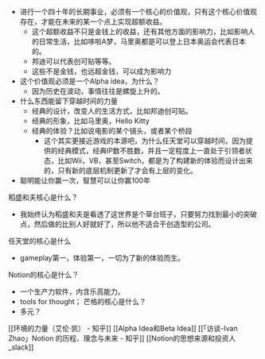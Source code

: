 - 进行一个四十年的长期事业，必须有一个核心的价值观，只有这个核心价值观存在，才能在未来的某一个点上实现超额收益。
	- 这个超额收益不只是金钱上的收益，还有其他方面的影响力，比如影响人的日常生活，比如哆啦A梦，马里奥都是可以登上日本奥运会代表日本的。
	- 邦迪可以代表创可贴等等。
	- 这些不是金钱，也远超金钱，可以成为影响力
- 这个价值观必须是一个Alpha idea，为什么？
	- 因为历史在波动，事情往往是螺旋上升的。
- 什么东西能留下穿越时间的力量
	- 经典的设计，改变人的生活方式，比如邦迪创可贴。
	- 经典的形象，比如马里奥，Hello Kitty
	- 经典的体验？比如说电影的某个镜头，或者某个桥段
		- 这个其实更接近游戏的本源吧，为什么任天堂可以穿越时间，因为提供的经典模式，经典IP数不胜数，并且一定程度上一直处于引领者状态，比如Wii，VB，甚至Switch，都是为了构建新的体验而设计出来的，只有新的底层机制更新了才会有上层的变化。
- 聪明能让你赢一次，智慧可以让你赢100年



稻盛和夫核心是什么？
- 我始终认为稻盛和夫是看透了这世界是个草台班子，只要努力找到最小的突破点，然后做的比别人好就好了，所以他不适合干创造型的公司。

任天堂的核心是什么
- gameplay第一，体验第一，一切为了新的体验而生。

Notion的核心是什么？
- 一个生产力软件，内含乐高能力。
- tools for thought；
芒格的核心是什么？
- 多元？

[[环境的力量（艾伦·凯） - 知乎]]
[[Alpha Idea和Beta Idea]]
[[「访谈-Ivan Zhao」Notion 的历程、理念与未来 - 知乎]]
[[Notion的思想来源和投资人_slack]]